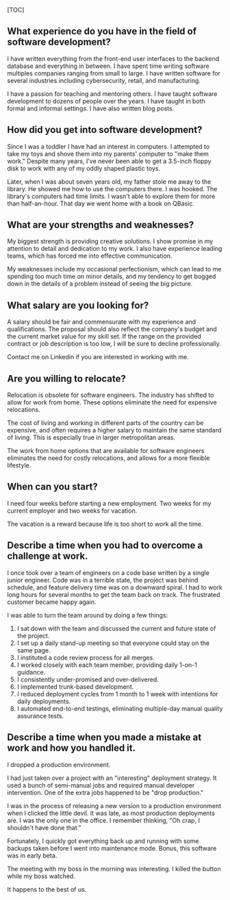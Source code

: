 [TOC]

## What experience do you have in the field of software development?

I have written everything from the front-end user interfaces to the backend database and everything in between. I have spent time writing software multiples companies ranging from small to large. I have written software for several industries including cybersecurity, retail, and manufacturing.

I have a passion for teaching and mentoring others. I have taught software development to dozens of people over the years. I have taught in both formal and informal settings. I have also written blog posts.

## How did you get into software development?

Since I was a toddler I have had an interest in computers. I attempted to take my toys and shove them into my parents' computer to "make them work." Despite many years, I've never been able to get a 3.5-inch floppy disk to work with any of my oddly shaped plastic toys.

Later, when I was about seven years old, my father stole me away to the library. He showed me how to use the computers there. I was hooked. The library's computers had time limits. I wasn't able to explore them for more than half-an-hour. That day we went home with a book on QBasic.

## What are your strengths and weaknesses?

My biggest strength is providing creative solutions. I show promise in my attention to detail and dedication to my work. I also have experience leading teams, which has forced me into effective communication.

My weaknesses include my occasional perfectionism, which can lead to me spending too much time on minor details, and my tendency to get bogged down in the details of a problem instead of seeing the big picture.

## What salary are you looking for?

A salary should be fair and commensurate with my experience and qualifications. The proposal should also reflect the company's budget and the current market value for my skill set. If the range on the provided contract or job description is too low, I will be sure to decline professionally.

Contact me on Linkedin if you are interested in working with me.

## Are you willing to relocate?

Relocation is obsolete for software engineers. The industry has shifted to allow for work from home. These options eliminate the need for expensive relocations. 

The cost of living and working in different parts of the country can be expensive, and often requires a higher salary to maintain the same standard of living. This is especially true in larger metropolitan areas. 

The work from home options that are available for software engineers eliminates the need for costly relocations, and allows for a more flexible lifestyle.

## When can you start?

I need four weeks before starting a new employment. Two weeks for my current employer and two weeks for vacation.

The vacation is a reward because life is too short to work all the time.

## Describe a time when you had to overcome a challenge at work.

I once took over a team of engineers on a code base written by a single junior engineer. Code was in a terrible state, the project was behind schedule, and feature delivery time was on a downward spiral. I had to work long hours for several months to get the team back on track. The frustrated customer became happy again.

I was able to turn the team around by doing a few things:

1. I sat down with the team and discussed the current and future state of the project.
2. I set up a daily stand-up meeting so that everyone could stay on the same page.
3. I instituted a code review process for all merges.
4. I worked closely with each team member, providing daily 1-on-1 guidance.
5. I consistently under-promised and over-delivered.
6. I implemented trunk-based development.
7. I reduced deployment cycles from 1 month to 1 week with intentions for daily deployments.
8. I automated end-to-end testings, eliminating multiple-day manual quality assurance tests.

## Describe a time when you made a mistake at work and how you handled it.

I dropped a production environment.

I had just taken over a project with an "interesting" deployment strategy. It used a bunch of semi-manual jobs and required manual developer intervention. One of the extra jobs happened to be "drop production." 

I was in the process of releasing a new version to a production environment when I clicked the little devil. It was late, as most production deployments are. I was the only one in the office. I remember thinking, "Oh crap, I shouldn't have done that." 

Fortunately, I quickly got everything back up and running with some backups taken before I went into maintenance mode. Bonus, this software was in early beta.

The meeting with my boss in the morning was interesting. I killed the button while my boss watched.

It happens to the best of us.
